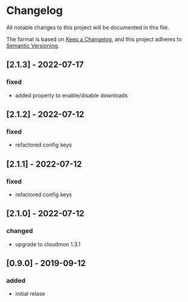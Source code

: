 # Changelog
All notable changes to this project will be documented in this file.

The format is based on [Keep a Changelog](https://keepachangelog.com/en/1.0.0/),
and this project adheres to [Semantic Versioning](https://semver.org/spec/v2.0.0.html).

## [2.1.3] - 2022-07-17
### fixed
- added property to enable/disable downloads

## [2.1.2] - 2022-07-12
### fixed

- refactored config keys
## [2.1.1] - 2022-07-12
### fixed
- refactored config keys

## [2.1.0] - 2022-07-12
### changed
- upgrade to cloudmon 1.3.1

## [0.9.0] - 2019-09-12
### added
- initial relase
